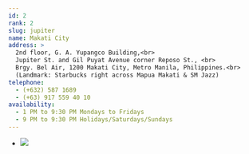 ```yaml
---
id: 2
rank: 2
slug: jupiter
name: Makati City
address: >
  2nd floor, G. A. Yupangco Building,<br>
  Jupiter St. and Gil Puyat Avenue corner Reposo St., <br>
  Brgy. Bel Air, 1200 Makati City, Metro Manila, Philippines.<br>
  (Landmark: Starbucks right across Mapua Makati & SM Jazz) 
telephone: 
  - (+632) 587 1689
  - (+63) 917 559 40 10
availability:
  - 1 PM to 9:30 PM Mondays to Fridays
  - 9 PM to 9:30 PM Holidays/Saturdays/Sundays
---
```

<div id="TA_socialButtonReviews726" class="TA_socialButtonReviews">
  <ul id="anK57tqO" class="TA_links XlzeS8tC9">
    <li id="FQUYj1l" class="ImnMqeW2I">
      <a target="_blank" href="http://www.tripadvisor.com.ph/Attraction_Review-g298450-d7336529-Reviews-Mystery_Manila_Jupiter_Makati-Makati_Metro_Manila_Luzon.html"><img src="http://www.tripadvisor.com.ph/img/cdsi/img2/branding/socialWidget/20x28_green-21692-2.png"/></a>
    </li>
  </ul>
</div>
